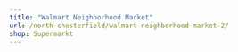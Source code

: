 ```yaml
---
title: "Walmart Neighborhood Market"
url: /north-chesterfield/walmart-neighborhood-market-2/
shop: Supermarkt
---
```

